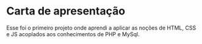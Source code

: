 # Carta de apresentação

Esse foi o primeiro projeto onde aprendi a aplicar as noções de HTML, CSS e JS acoplados aos conhecimentos de PHP e MySql.
